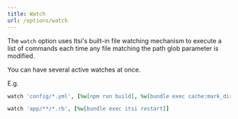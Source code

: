 ```yaml
---
title: Watch
url: /options/watch
---
```


The `watch` option uses Itsi's built-in file watching mechanism to execute a list of commands each time any file matching the path glob parameter is modified.

You can have several active watches at once.

E.g.

```ruby {filename=Itsi.rb}
watch 'config/*.yml', [%w[npm run build], %w[bundle exec cache:mark_dirty]]

watch 'app/**/*.rb', [%w[bundle exec itsi restart]]
```
